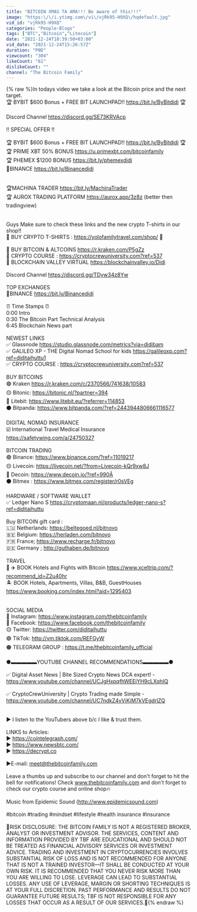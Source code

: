 ```yaml
---
title: "BITCOIN XMAS TA AMA!!! Be aware of this!!!"
image: "https:\/\/i.ytimg.com\/vi\/vjRk95-H9XQ\/hqdefault.jpg"
vid_id: "vjRk95-H9XQ"
categories: "People-Blogs"
tags: ["BTC","Bitcoin","Litecoin"]
date: "2021-12-24T18:39:50+03:00"
vid_date: "2021-12-24T15:26:57Z"
duration: "P0D"
viewcount: "304"
likeCount: "61"
dislikeCount: ""
channel: "The Bitcoin Family"
---
```

{% raw %}In todays video we take a look at the Bitcoin price and the next target.<br />🏆 BYBIT $600 Bonus + FREE BIT LAUNCHPAD!!  <a rel="nofollow" target="blank" href="https://bit.ly/ByBitdidi">https://bit.ly/ByBitdidi</a> 🏆<br /><br />Discord Channel <a rel="nofollow" target="blank" href="https://discord.gg/SE73KRVAcp">https://discord.gg/SE73KRVAcp</a><br /><br />!! SPECIAL OFFER !!<br /><br />🏆 BYBIT $600 Bonus + FREE BIT LAUNCHPAD!!  <a rel="nofollow" target="blank" href="https://bit.ly/ByBitdidi">https://bit.ly/ByBitdidi</a> 🏆<br />🏆 PRIME XBT 50% BONUS <a rel="nofollow" target="blank" href="https://u.primexbt.com/bitcoinfamily">https://u.primexbt.com/bitcoinfamily</a>  <br />🏆 PHEMEX $1200 BONUS <a rel="nofollow" target="blank" href="https://bit.ly/phemexdidi">https://bit.ly/phemexdidi</a><br />🥉BINANCE <a rel="nofollow" target="blank" href="https://bit.ly/Binancedidi">https://bit.ly/Binancedidi</a><br /><br /><br />🏆MACHINA TRADER <a rel="nofollow" target="blank" href="https://bit.ly/MachinaTrader">https://bit.ly/MachinaTrader</a><br />🏆 AUROX TRADING PLATFORM <a rel="nofollow" target="blank" href="https://aurox.app/3z8z">https://aurox.app/3z8z</a> (better then tradingview)<br /><br /><br />Guys Make sure to check these links and the new crypto T-shirts in our shop!! <br />🎽 BUY CRYPTO T-SHIRTS : <a rel="nofollow" target="blank" href="https://yolofamilytravel.com/shop/">https://yolofamilytravel.com/shop/</a> 🎽<br /><br />🥇 BUY BITCOIN &amp; ALTCOINS <a rel="nofollow" target="blank" href="https://r.kraken.com/P5gZz">https://r.kraken.com/P5gZz</a> <br />🥈 CRYPTO COURSE : <a rel="nofollow" target="blank" href="https://cryptocrewuniversity.com?ref=537">https://cryptocrewuniversity.com?ref=537</a><br />🥉 BLOCKCHAIN VALLEY VIRTUAL <a rel="nofollow" target="blank" href="https://blockchainvalley.io/Didi">https://blockchainvalley.io/Didi</a><br /><br />Discord Channel <a rel="nofollow" target="blank" href="https://discord.gg/TDyw34z8Yw">https://discord.gg/TDyw34z8Yw</a><br /><br />TOP EXCHANGES<br />🥇BINANCE <a rel="nofollow" target="blank" href="https://bit.ly/Binancedidi">https://bit.ly/Binancedidi</a><br /><br />⏰ Time Stamps ⏰<br />0:00 Intro<br />0:30 The Bitcoin Part Technical Analysis<br />6:45 Blockchain News part<br /><br />NEWEST LINKS<br />✅ Glassnode <a rel="nofollow" target="blank" href="https://studio.glassnode.com/metrics?via=didibam">https://studio.glassnode.com/metrics?via=didibam</a><br />✅ GALILEO XP - THE Digital Nomad School for kids <a rel="nofollow" target="blank" href="https://galileoxp.com?ref=diditaihuttu1">https://galileoxp.com?ref=diditaihuttu1</a><br />✅ CRYPTO COURSE : <a rel="nofollow" target="blank" href="https://cryptocrewuniversity.com?ref=537">https://cryptocrewuniversity.com?ref=537</a><br /><br />BUY BITCOINS<br />🟢  Kraken <a rel="nofollow" target="blank" href="https://r.kraken.com/c/2370566/741638/10583">https://r.kraken.com/c/2370566/741638/10583</a><br />🟡  Bitonic:  <a rel="nofollow" target="blank" href="https://bitonic.nl/?partner=394">https://bitonic.nl/?partner=394</a><br />🔴  Litebit: <a rel="nofollow" target="blank" href="https://www.litebit.eu/?referrer=114853">https://www.litebit.eu/?referrer=114853</a><br />⚫️  Bitpanda: <a rel="nofollow" target="blank" href="https://www.bitpanda.com/?ref=2443944806661116577">https://www.bitpanda.com/?ref=2443944806661116577</a><br /><br />DIGITAL NOMAD INSURANCE<br />☑️  International Travel Medical Insurance<br /><a rel="nofollow" target="blank" href="https://safetywing.com/a/24750327">https://safetywing.com/a/24750327</a><br /><br />BITCOIN TRADING<br />🟢 Binance: <a rel="nofollow" target="blank" href="https://www.binance.com/?ref=11019217">https://www.binance.com/?ref=11019217</a><br />🟡 Livecoin: <a rel="nofollow" target="blank" href="https://livecoin.net/?from=Livecoin-kQr9xw8J">https://livecoin.net/?from=Livecoin-kQr9xw8J</a><br />🔴 Decoin: <a rel="nofollow" target="blank" href="https://www.decoin.io/?ref=990Â">https://www.decoin.io/?ref=990Â</a> <br />⚫️ Bitmex : <a rel="nofollow" target="blank" href="https://www.bitmex.com/register/r0sVEg">https://www.bitmex.com/register/r0sVEg</a><br /><br />HARDWARE / SOFTWARE WALLET<br />✅ Ledger Nano S  <a rel="nofollow" target="blank" href="https://cryptomaan.nl/products/ledger-nano-s?ref=diditaihuttu">https://cryptomaan.nl/products/ledger-nano-s?ref=diditaihuttu</a> <br /><br />Buy BITCOIN gift card :<br />🇱🇺 Netherlands: <a rel="nofollow" target="blank" href="https://beltegoed.nl/bitnovo">https://beltegoed.nl/bitnovo</a><br />🇧🇪 Belgium: <a rel="nofollow" target="blank" href="https://herladen.com/bitnovo">https://herladen.com/bitnovo</a><br />🇫🇷 France; <a rel="nofollow" target="blank" href="https://www.recharge.fr/bitnovo">https://www.recharge.fr/bitnovo</a><br />🇩🇪 Germany ; <a rel="nofollow" target="blank" href="http://guthaben.de/bitnovo">http://guthaben.de/bitnovo</a><br /><br />TRAVEL<br />🏨 ✈️ BOOK Hotels and Fights with Bitcoin <a rel="nofollow" target="blank" href="https://www.xceltrip.com/?recommend_id=Z2u40hr">https://www.xceltrip.com/?recommend_id=Z2u40hr</a><br />🏝 BOOK Hotels, Apartments, Villas, B&amp;B, GuestHouses  <a rel="nofollow" target="blank" href="https://www.booking.com/index.html?aid=1295403">https://www.booking.com/index.html?aid=1295403</a><br /><br /><br />SOCIAL MEDIA<br />🔴 Instagram: <a rel="nofollow" target="blank" href="https://www.instagram.com/thebitcoinfamily">https://www.instagram.com/thebitcoinfamily</a><br />🔵 Facebook: <a rel="nofollow" target="blank" href="https://www.facebook.com/thebitcoinfamily">https://www.facebook.com/thebitcoinfamily</a> <br />🟡 Twitter: <a rel="nofollow" target="blank" href="https://twitter.com/diditaihuttu">https://twitter.com/diditaihuttu</a><br />🟣 TikTok: <a rel="nofollow" target="blank" href="http://vm.tiktok.com/REFGyW">http://vm.tiktok.com/REFGyW</a> <br />🟠 TELEGRAM GROUP : <a rel="nofollow" target="blank" href="https://t.me/thebitcoinfamily_official">https://t.me/thebitcoinfamily_official</a> <br /><br />●▬▬▬▬▬YOUTUBE CHANNEL RECOMMENDATIONS▬▬▬▬▬●<br /><br />✅ Digital Asset News | Bite Sized Crypto News  DCA expert! - <a rel="nofollow" target="blank" href="https://www.youtube.com/channel/UCJgHxpqfhWEEjYH9cLXqhIQ">https://www.youtube.com/channel/UCJgHxpqfhWEEjYH9cLXqhIQ</a><br /><br />✅ CryptoCrewUniversity | Crypto Trading made Simple  - <a rel="nofollow" target="blank" href="https://www.youtube.com/channel/UC7ndkZ4vViKiM7kVEgdrlZQ">https://www.youtube.com/channel/UC7ndkZ4vViKiM7kVEgdrlZQ</a><br /><br /><br />► I listen to the YouTubers above b/c I like &amp; trust them.  <br /><br />LINKS to Articles:<br />▶ <a rel="nofollow" target="blank" href="https://cointelegraph.com/">https://cointelegraph.com/</a><br />▶ <a rel="nofollow" target="blank" href="https://www.newsbtc.com/">https://www.newsbtc.com/</a><br />▶ <a rel="nofollow" target="blank" href="https://decrypt.co">https://decrypt.co</a><br /><br />▶E-mail: meet@thebitcoinfamily.com <br /><br />Leave a thumbs up and subscribe to our channel and don't forget to hit the bell for notifications! Check www.thebitcoinfamily.com and don't forget to check our crypto course and online shop🔥<br /><br />Music from Epidemic Sound (<a rel="nofollow" target="blank" href="http://www.epidemicsound.com)">http://www.epidemicsound.com)</a><br /><br />#bitcoin #trading #mindset #lifestyle #health insurance #insurance<br /><br />🚨RISK DISCLOSURE: THE BITCOIN FAMILY IS NOT A REGISTERED BROKER, ANALYST OR INVESTMENT ADVISOR. THE SERVICES, CONTENT AND INFORMATION PROVIDED BY TBF ARE EDUCATIONAL AND SHOULD NOT BE TREATED AS FINANCIAL ADVISORY SERVICES OR INVESTMENT ADVICE. TRADING AND INVESTMENT IN CRYPTOCURRENCIES INVOLVES SUBSTANTIAL RISK OF LOSS AND IS NOT RECOMMENDED FOR ANYONE THAT IS NOT A TRAINED INVESTOR—IT SHALL BE CONDUCTED AT YOUR OWN RISK.  IT IS RECOMMENDED THAT YOU NEVER RISK MORE THAN YOU ARE WILLING TO LOSE. LEVERAGE CAN LEAD TO SUBSTANTIAL LOSSES. ANY USE OF LEVERAGE, MARGIN OR SHORTING TECHNIQUES IS AT YOUR FULL DISCRETION. PAST PERFORMANCE AND RESULTS DO NOT GUARANTEE FUTURE RESULTS; TBF IS NOT RESPONSIBLE FOR ANY LOSSES THAT OCCUR AS A RESULT OF OUR SERVICES.🚨{% endraw %}
